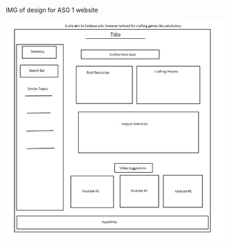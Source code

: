 IMG of design for ASG 1 website


![First Draft Page Design](/assignment1/Project1/First_Draft_Page_Design.jpg)